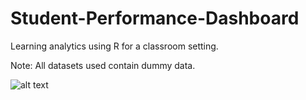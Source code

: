 # Student-Performance-Dashboard
Learning analytics using R for a classroom setting.

Note: All datasets used contain dummy data. 

![alt text](https://ibb.co/cyctjZr)





